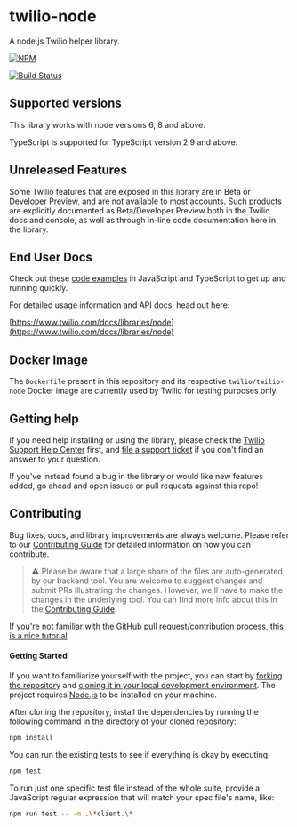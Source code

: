 # twilio-node

A node.js Twilio helper library.

[![NPM](https://nodei.co/npm/twilio.png?downloads=true&stars=true)](https://nodei.co/npm/twilio/)

[![Build Status](https://travis-ci.org/twilio/twilio-node.svg?branch=master)](https://travis-ci.org/twilio/twilio-node)

## Supported versions

This library works with node versions 6, 8 and above.

TypeScript is supported for TypeScript version 2.9 and above.

## Unreleased Features

Some Twilio features that are exposed in this library are in Beta or Developer
Preview, and are not available to most accounts. Such products are explicitly
documented as Beta/Developer Preview both in the Twilio docs and console, as well
as through in-line code documentation here in the library.

## End User Docs

Check out these [code examples](examples) in JavaScript and TypeScript to get up and running quickly.

For detailed usage information and API docs, head out here:

[https://www.twilio.com/docs/libraries/node](https://www.twilio.com/docs/libraries/node)

## Docker Image

The `Dockerfile` present in this repository and its respective `twilio/twilio-node` Docker image are currently used by Twilio for testing purposes only.

## Getting help

If you need help installing or using the library, please check the [Twilio Support Help Center](https://support.twilio.com) first, and [file a support ticket](https://twilio.com/help/contact) if you don't find an answer to your question.

If you've instead found a bug in the library or would like new features added, go ahead and open issues or pull requests against this repo!

## Contributing

Bug fixes, docs, and library improvements are always welcome. Please refer to our [Contributing Guide](CONTRIBUTING.md) for detailed information on how you can contribute.

> ⚠️ Please be aware that a large share of the files are auto-generated by our backend tool. You are welcome to suggest changes and submit PRs illustrating the changes. However, we'll have to make the changes in the underlying tool. You can find more info about this in the [Contributing Guide](CONTRIBUTING.md).

If you're not familiar with the GitHub pull request/contribution process, [this is a nice tutorial](http://gun.io/blog/how-to-github-fork-branch-and-pull-request/).

#### Getting Started
If you want to familiarize yourself with the project, you can start by [forking the repository](https://help.github.com/articles/fork-a-repo/) and [cloning it in your local development environment](https://help.github.com/articles/cloning-a-repository/). The project requires [Node.js](https://nodejs.org) to be installed on your machine.

After cloning the repository, install the dependencies by running the following command in the directory of your cloned repository:

```bash
npm install
```

You can run the existing tests to see if everything is okay by executing:

```bash
npm test
```

To run just one specific test file instead of the whole suite, provide a JavaScript regular expression that will match your spec file's name, like:

```bash
npm run test -- -m .\*client.\*
```
